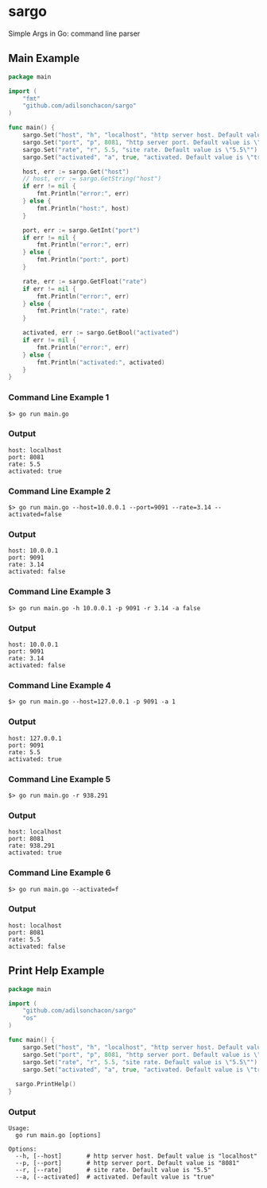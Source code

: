 # sargo

Simple Args in Go: command line parser


## Main Example
```go
package main

import (
	"fmt"
	"github.com/adilsonchacon/sargo"
)

func main() {
	sargo.Set("host", "h", "localhost", "http server host. Default value is \"localhost\"")
	sargo.Set("port", "p", 8081, "http server port. Default value is \"8081\"")
	sargo.Set("rate", "r", 5.5, "site rate. Default value is \"5.5\"")
	sargo.Set("activated", "a", true, "activated. Default value is \"true\"")

	host, err := sargo.Get("host")
	// host, err := sargo.GetString("host")
	if err != nil {
		fmt.Println("error:", err)
	} else {
		fmt.Println("host:", host)
	}

	port, err := sargo.GetInt("port")
	if err != nil {
		fmt.Println("error:", err)
	} else {
		fmt.Println("port:", port)
	}

	rate, err := sargo.GetFloat("rate")
	if err != nil {
		fmt.Println("error:", err)
	} else {
		fmt.Println("rate:", rate)
	}

	activated, err := sargo.GetBool("activated")
	if err != nil {
		fmt.Println("error:", err)
	} else {
		fmt.Println("activated:", activated)
	}
}
```

### Command Line Example 1

```
$> go run main.go
```


### Output

```
host: localhost
port: 8081
rate: 5.5
activated: true
```

### Command Line Example 2

```
$> go run main.go --host=10.0.0.1 --port=9091 --rate=3.14 --activated=false
```

### Output

```
host: 10.0.0.1
port: 9091
rate: 3.14
activated: false
```


### Command Line Example 3

```
$> go run main.go -h 10.0.0.1 -p 9091 -r 3.14 -a false
```

### Output

```
host: 10.0.0.1
port: 9091
rate: 3.14
activated: false
```

### Command Line Example 4

```
$> go run main.go --host=127.0.0.1 -p 9091 -a 1
```

### Output

```
host: 127.0.0.1
port: 9091
rate: 5.5
activated: true
```

### Command Line Example 5

```
$> go run main.go -r 938.291
```

### Output

```
host: localhost
port: 8081
rate: 938.291
activated: true
```

### Command Line Example 6

```
$> go run main.go --activated=f
```

### Output

```
host: localhost
port: 8081
rate: 5.5
activated: false
```

## Print Help Example

```go
package main

import (
	"github.com/adilsonchacon/sargo"
	"os"
)

func main() {
	sargo.Set("host", "h", "localhost", "http server host. Default value is \"localhost\"")
	sargo.Set("port", "p", 8081, "http server port. Default value is \"8081\"")
	sargo.Set("rate", "r", 5.5, "site rate. Default value is \"5.5\"")
	sargo.Set("activated", "a", true, "activated. Default value is \"true\"")
  
  sargo.PrintHelp()
}
```

### Output

```
Usage:
  go run main.go [options]

Options:
  --h, [--host]       # http server host. Default value is "localhost"
  --p, [--port]       # http server port. Default value is "8081"
  --r, [--rate]       # site rate. Default value is "5.5"
  --a, [--activated]  # activated. Default value is "true"
```